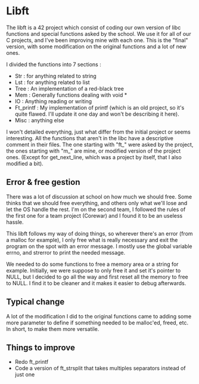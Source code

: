 # Libft

The libft is a 42 project which consist of coding our own version of libc functions and special functions asked by the school.
We use it for all of our C projects, and I've been improving mine with each one. 
This is the "final" version, with some modification on the original functions and a lot of new ones.

I divided the functions into 7 sections :
* Str : for anything related to string
* Lst : for anything related to list
* Tree : An implementation of a red-black tree
* Mem : Generally functions dealing with void *
* IO : Anything reading or writing
* Ft_printf : My implementation of printf (which is an old project, so it's quite flawed. I'll update it one day and won't be describing it here).
* Misc : anything else

I won't detailed everything, just what differ from the initial project or seems interesting. All the functions that aren't in the libc have a descriptive comment in their files. The one starting with "ft_" were asked by the project, the ones starting with "m_" are mine, or modified version of the project ones.
(Except for get_next_line, which was a project by itself, that I also modified a bit).

## Error & free gestion
There was a lot of discussion at school on how much we should free. Some thinks that we should free everything, and others only what we'll lose and let the OS handle the rest. I'm on the second team, I followed the rules of the first one for a team project (Corewar) and I found it to be an useless hassle.

This libft follows my way of doing things, so wherever there's an error (from a malloc for example), I only free what is really necessary and exit the program on the spot with an error message. I mostly use the global variable errno, and strerror to print the needed message.

We needed to do some functions to free a memory area or a string for example. Initially, we were suppose to only free it and set it's pointer to NULL, but I decided to go all the way and first reset all the memory to free to NULL. I find it to be cleaner and it makes it easier to debug afterwards.

## Typical change
A lot of the modification I did to the original functions came to adding some more parameter to define if something needed to be malloc'ed, freed, etc. In short, to make them more versatile.

## Things to improve
* Redo ft_printf
* Code a version of ft_strsplit that takes multiples separators instead of just one
